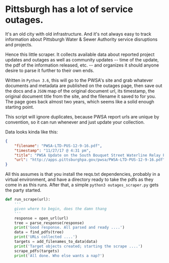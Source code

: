 # Pittsburgh has a lot of service outages.

It's an old city with old infrastructure. And it's not always easy to track information about Pittsburgh Water & Sewer Authority service disruptions and projects.

Hence this little scraper. It collects available data about reported project updates and outages as well as community updates -- time of the update, the pdf of the information released, etc. -- and organizes it should anyone desire to parse it further to their own ends.

Written in `Python 3.6`, this will go to the PWSA's site and grab whatever documents and metadata are published on the outages page, then save out the docs and a `JSON` map of the original document url, its timestamp, the original document title from the site, and the filename it saved to for you. The page goes back almost two years, which seems like a solid enough starting point.

This script will ignore duplicates, because PWSA report urls are unique by convention, so it can run whenever and just update your collection.

Data looks kinda like this:

```JSON
{
    "filename": "PWSA-LTD-PUS-12-9-16.pdf",
    "timestamp": "11/27/17 @ 4:31 pm",
    "title": "PWSA Update on the South Bouquet Street Waterline Relay Project - 11-27-17",
    "url": "http://apps.pittsburghpa.gov/pwsa/PWSA-LTD-PUS-12-9-16.pdf"
}
```

All this assumes is that you install the reqs.txt dependencies, probably in a virtual environment, and have a directory ready to take the pdfs as they come in as this runs. After that, a simple `python3 outages_scraper.py` gets the party started.

```python
def run_scrape(url):
    '''
    given where to begin, does the damn thang
    '''
    response = open_url(url)
    tree = parse_response(response)
    print('Good response. All parsed and ready ....')
    data = find_pdfs(tree)
    print('URLs collected ....')
    targets = add_filenames_to_data(data)
    print('Target objects created; starting the scrape ....')
    scrape_pdfs(targets)
    print('All done. Who else wants a nap?')
```
